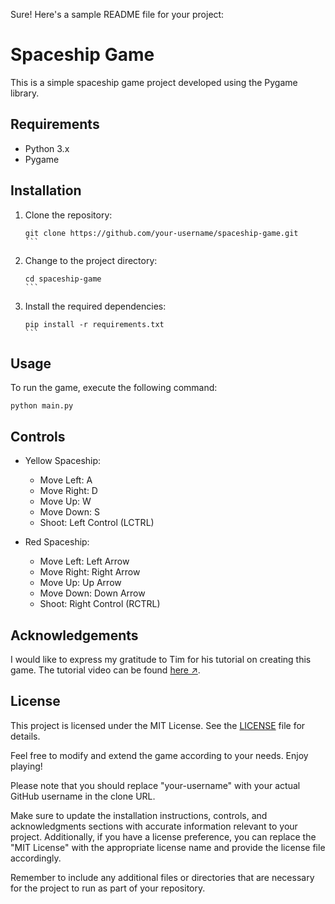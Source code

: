 Sure! Here's a sample README file for your project:

# Spaceship Game

This is a simple spaceship game project developed using the Pygame library.

## Requirements

- Python 3.x
- Pygame

## Installation

1. Clone the repository:

   ````shell
   git clone https://github.com/your-username/spaceship-game.git
   ```

   ````

1. Change to the project directory:

   ````shell
   cd spaceship-game
   ```

   ````

1. Install the required dependencies:

   ````shell
   pip install -r requirements.txt
   ```

   ````

## Usage

To run the game, execute the following command:

```shell
python main.py
```

## Controls

- Yellow Spaceship:

  - Move Left: A
  - Move Right: D
  - Move Up: W
  - Move Down: S
  - Shoot: Left Control (LCTRL)

- Red Spaceship:

  - Move Left: Left Arrow
  - Move Right: Right Arrow
  - Move Up: Up Arrow
  - Move Down: Down Arrow
  - Shoot: Right Control (RCTRL)

## Acknowledgements

I would like to express my gratitude to Tim for his tutorial on creating this game. The tutorial video can be found [here ↗](https://youtu.be/jO6qQDNa2UY?feature=shared).

## License

This project is licensed under the MIT License. See the [LICENSE](LICENSE) file for details.

Feel free to modify and extend the game according to your needs. Enjoy playing!

Please note that you should replace "your-username" with your actual GitHub username in the clone URL.

Make sure to update the installation instructions, controls, and acknowledgments sections with accurate information relevant to your project. Additionally, if you have a license preference, you can replace the "MIT License" with the appropriate license name and provide the license file accordingly.

Remember to include any additional files or directories that are necessary for the project to run as part of your repository.